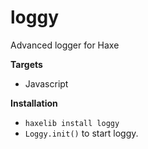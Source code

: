 # loggy

Advanced logger for Haxe

<b>Targets</b>
* Javascript


<b>Installation</b>
* `haxelib install loggy`
* `Loggy.init()` to start loggy.
